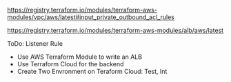 https://registry.terraform.io/modules/terraform-aws-modules/vpc/aws/latest#input_private_outbound_acl_rules

https://registry.terraform.io/modules/terraform-aws-modules/alb/aws/latest

ToDo: Listener Rule

- Use AWS Terraform Module to write an ALB
- Use Terraform Cloud for the backend
- Create Two Envronment on Teraform Cloud: Test, Int
